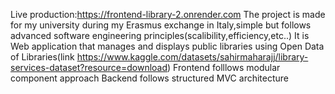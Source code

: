Live production:https://frontend-library-2.onrender.com
The project is made for my university during my Erasmus exchange in Italy,simple but follows advanced software engineering principles(scalibility,efficiency,etc..)
It is Web application that manages and displays public libraries using Open Data of Libraries(link https://www.kaggle.com/datasets/sahirmaharajj/library-services-dataset?resource=download)
Frontend folllows modular component approach
Backend follows structured MVC architecture
